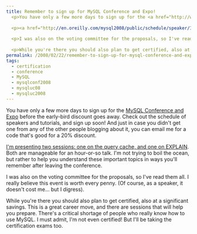 ```yaml
---
title: Remember to sign up for MySQL Conference and Expo!
  <p>You have only a few more days to sign up for the <a href="http://www.mysqlconf.com/">MySQL Conference and Expo</a> before the early-bird discount goes away.  Check out the schedule of speakers and tutorials, and sign up soon!  And just in case you didn't get one from any of the other people blogging about it, you can email me for a code that's good for a 20% discount.</p>
  
  <p><a href="http://en.oreilly.com/mysql2008/public/schedule/speaker/142">I'm presenting two sessions: one on the query cache, and one on EXPLAIN</a>.  Both are manageable for an hour-or-so talk.  I'm not trying to boil the ocean, but rather to help you understand these important topics in ways you'll remember after leaving the conference.</p>
  
  <p>I was also on the voting committee for the proposals, so I've read them all.  I really believe this event is worth every penny.  (Of course, as a speaker, it doesn't cost me... but I digress).</p>
  
  <p>While you're there you should also plan to get certified, also at a significant savings.  This is a great career move, and there are sessions that will help you prepare.  There's a critical shortage of people who really know how to use MySQL. I must admit, I'm not even certified!  But I'll be taking the certification exams too.</p>
permalink: /2008/02/22/remember-to-sign-up-for-mysql-conference-and-expo/
tags:
  - certification
  - conference
  - MySQL
  - mysqlconf2008
  - mysqluc08
  - mysqluc2008
---
```

You have only a few more days to sign up for the [MySQL Conference and Expo][1] before the early-bird discount goes away. Check out the schedule of speakers and tutorials, and sign up soon! And just in case you didn't get one from any of the other people blogging about it, you can email me for a code that's good for a 20% discount.

[I'm presenting two sessions: one on the query cache, and one on EXPLAIN][2]. Both are manageable for an hour-or-so talk. I'm not trying to boil the ocean, but rather to help you understand these important topics in ways you'll remember after leaving the conference.

I was also on the voting committee for the proposals, so I've read them all. I really believe this event is worth every penny. (Of course, as a speaker, it doesn't cost me&#8230; but I digress).

While you're there you should also plan to get certified, also at a significant savings. This is a great career move, and there are sessions that will help you prepare. There's a critical shortage of people who really know how to use MySQL. I must admit, I'm not even certified! But I'll be taking the certification exams too.

 [1]: http://www.mysqlconf.com/
 [2]: http://en.oreilly.com/mysql2008/public/schedule/speaker/142
